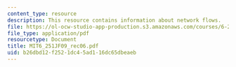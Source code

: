 ```yaml
---
content_type: resource
description: This resource contains information about network flows.
file: https://ol-ocw-studio-app-production.s3.amazonaws.com/courses/6-251j-introduction-to-mathematical-programming-fall-2009/b26dbd12f2521dc45ad116dc65dbeaeb_MIT6_251JF09_rec06.pdf
file_type: application/pdf
resourcetype: Document
title: MIT6_251JF09_rec06.pdf
uid: b26dbd12-f252-1dc4-5ad1-16dc65dbeaeb
---
```

